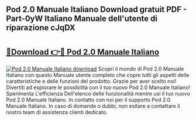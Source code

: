 ## Pod 2.0 Manuale Italiano Download gratuit PDF - Part-0yW Italiano Manuale dell'utente di riparazione cJqDX

# <h2><a href="http://dffys8r.blite.top/?on=Pod+2.0+Manuale+Italiano">🔗Download 👉🔴 Pod 2.0 Manuale Italiano</a></h2>

[![Pod 2.0 Manuale Italiano download](https://i.imgur.com/lujVjoI.png)](http://dffys8r.blite.top/?on=Pod+2.0+Manuale+Italiano)
Scopri il mondo di Pod 2.0 Manuale Italiano con questo Manuale utente completo che copre tutti gli aspetti delle caratteristiche e delle funzioni del prodotto. Grazie per aver scelto noi! Divertiti ad esplorare le possibilità con il tuo nuovo Pod 2.0 Manuale Italiano! Sperimenta L'efficienza Dell'elenco delle funzionalità mentre usi il tuo nuovo Pod 2.0 Manuale Italiano. In contatto con noi per il supporto Pod 2.0 Manuale Italiano. In caso di domande o dubbi, non esitare a contattare il nostro team di assistenza clienti dedicato.
